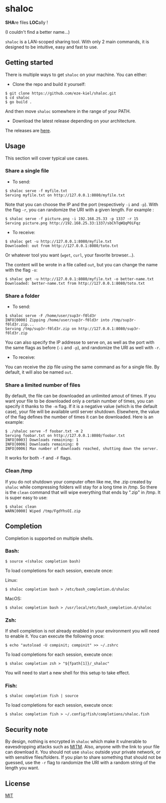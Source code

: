 # shaloc

**SHA**re files **LOC**ally !

(I couldn't find a better name...)

`shaloc` is a LAN-scoped sharing tool. With only 2 main commands, it is designed to be intuitive, easy and fast to use.

## Getting started

There is multiple ways to get `shaloc` on your machine. You can either:

* Clone the repo and build it yourself:

```
$ git clone https://github.com/eze-kiel/shaloc.git
$ cd shaloc
$ go build .
```

And then move `shaloc` somewhere in the range of your PATH.

* Download the latest release depending on your architecture.

The releases are [here](https://github.com/eze-kiel/shaloc/releases).

## Usage

This section will cover typical use cases.

### Share a single file

* To send:

```
$ shaloc serve -f myfile.txt
Serving myfile.txt on http://127.0.0.1:8080/myfile.txt
```

Note that you can choose the IP and the port (respectively `-i` and `-p`). With the flag `-r`, you can randomize the URI with a given length. For example :

```
$ shaloc serve -f picture.png -i 192.168.25.33 -p 1337 -r 15
Serving picture.png http://192.168.25.33:1337/sbChTqWQqPOiFqz
```

* To receive:

```
$ shaloc get -u http://127.0.0.1:8080/myfile.txt
Downloaded: out from http://127.0.0.1:8080/toto.txt
```

Or whatever tool you want (`wget`, `curl`, your favorite browser...).

The content will be wrote in a file called `out`, but you can change the name with the flag `-o`:

```
$ shaloc get -u http://127.0.0.1:8080/myfile.txt -o better-name.txt
Downloaded: better-name.txt from http://127.0.0.1:8080/toto.txt
```

### Share a folder

* To send:

```
$ shaloc serve -F /home/user/sup3r-f0ld3r
INFO[0000] Zipping /home/user/sup3r-f0ld3r into /tmp/sup3r-f0ld3r.zip... 
Serving /tmp/sup3r-f0ld3r.zip on http://127.0.0.1:8080/sup3r-f0ld3r.zip
```

You can also specify the IP addresse to serve on, as well as the port with the same flags as before (`-i` and `-p`), and randomize the URI as well with `-r`.

* To receive:

You can receive the zip file using the same command as for a single file. By default, it will also be named `out`.

### Share a limited number of files

By default, the file can be downloaded an unlimited amout of times. If you want your file to be downloaded only a certain number of times, you can specify it thanks to the `-m` flag. If it is a negative value (which is the default case), your file will be available until server shutdown. Elsewhere, the value of the flag defines the number of times it can be downloaded. Here is an example:

```
$ ./shaloc serve -f foobar.txt -m 2
Serving foobar.txt on http://127.0.0.1:8080/foobar.txt
INFO[0003] Downloads remaining: 1                       
INFO[0006] Downloads remaining: 0                       
INFO[0006] Max number of downloads reached, shutting down the server.
```

It works for both `-f` and `-F` flags.

### Clean /tmp

If you do not shutdown your computer often like me, the .zip created by `shaloc` while compressing folders will stay for a long time in /tmp. So there is the `clean` command that will wipe everything that ends by ".zip" in /tmp. It is super easy to use:

```
$ shaloc clean
WARN[0000] Wiped /tmp/FgdYhsOI.zip
```

## Completion

Completion is supported on multiple shells.

### Bash:

```
$ source <(shaloc completion bash)
```

To load completions for each session, execute once:

Linux:

```
$ shaloc completion bash > /etc/bash_completion.d/shaloc
```

MacOS:

```
$ shaloc completion bash > /usr/local/etc/bash_completion.d/shaloc
```

### Zsh:

If shell completion is not already enabled in your environment you will need to enable it.  You can execute the following once:

```
$ echo "autoload -U compinit; compinit" >> ~/.zshrc
```

To load completions for each session, execute once:

```
$ shaloc completion zsh > "${fpath[1]}/_shaloc"
```

You will need to start a new shell for this setup to take effect.

### Fish:

```
$ shaloc completion fish | source
```

To load completions for each session, execute once:

```
$ shaloc completion fish > ~/.config/fish/completions/shaloc.fish
```

## Security note

By design, nothing is encrypted in `shaloc` which make it vulnerable to eavesdropping attacks such as [MITM](https://en.wikipedia.org/wiki/Man-in-the-middle_attack). Also, anyone with the link to your file can download it. You should not use `shaloc` outside your private network, or with sensitive files/folders. If you plan to share something that should not be guessed, use the `-r` flag to randomize the URI with a random string of the length you want.

## License

[MIT](https://choosealicense.com/licenses/mit/)